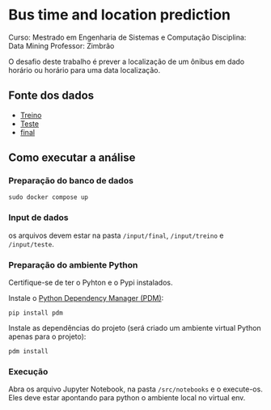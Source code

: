# Bus time and location prediction

Curso: Mestrado em Engenharia de Sistemas e Computação
Disciplina: Data Mining
Professor: Zimbrão

O desafio deste trabalho é prever a localização de um ônibus em dado horário ou horário para uma data localização.

## Fonte dos dados

- [Treino](https://drive.google.com/drive/folders/1Sc3vwxvNFRc3lFxlLXwwF4QoHGYePdRI)
- [Teste](https://drive.google.com/drive/folders/1Bt3F7QUTKt7ksxy55vOWM_DtrgxqUh2N)
- [final](https://drive.google.com/drive/folders/1rYjhZ2xf_gmfCzOaNPAprcImX8yYP5B3)

## Como executar a análise

### Preparação do banco de dados

```
sudo docker compose up
```

### Input de dados

os arquivos devem estar na pasta `/input/final`, `/input/treino` e `/input/teste`.

### Preparação do ambiente Python

Certifique-se de ter o Pyhton e o Pypi instalados.

Instale o [Python Dependency Manager (PDM)](https://pdm-project.org/en/latest/):

```
pip install pdm
```

Instale as dependências do projeto (será criado um ambiente virtual Python apenas para o projeto):

```
pdm install
```

### Execução

Abra os arquivo Jupyter Notebook, na pasta `/src/notebooks` e o execute-os. Eles deve estar apontando para python o ambiente local no virtual env.
